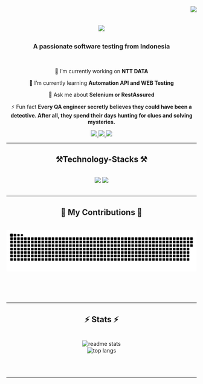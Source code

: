 <img align="right" src="https://visitor-badge.laobi.icu/badge?page_id=11neuty.11neuty"/>

<h1 align="center">
    <img src="https://readme-typing-svg.herokuapp.com/?font=Righteous&size=35&center=true&vCenter=true&width=500&height=70&duration=4000&lines=Hi+There!+👋;+I'm+Ryan+Daffa+Pratama!;" />
</h1>

<h3 align="center">A passionate software testing from Indonesia</h3>

<br/>

<div align="center">
 
 🔭 I’m currently working on **NTT DATA**
 
 🌱 I’m currently learning **Automation API and WEB Testing**

💬 Ask me about **Selenium or RestAssured**

⚡ Fun fact **Every QA engineer secretly believes they could have been a detective. After all, they spend their days hunting for clues and solving mysteries.**

 </div>
 
<div align="center"> 
  <a href="ryandaffapratama@gmail.com" target="https://mail.google.com/mail/u/0/#inbox?compose=DmwnWrRrlQsqfhxsfTbfCXrznDXXNclphszgnWVwbLgrBCgCSgpJZBlKPWtfgfmHQrHbVqWWNdbv">
    <img src="https://img.shields.io/badge/Gmail-333333?style=for-the-badge&logo=gmail&logoColor=red" />
  </a>
  <a href="https://linkedin.com/in/ryan-d-pratama" target="https://www.linkedin.com/in/ryan-d-pratama-4b0699190/">
    <img src="https://img.shields.io/badge/LinkedIn-0077B5?style=for-the-badge&logo=linkedin&logoColor=white" target="_blank" />
  </a>
  <a href="https://github.com/11neuty" target="https://github.com/11neuty">
     <img src="https://img.shields.io/badge/Portfolio-FF5722?style=for-the-badge&logo=todoist&logoColor=white" target="_blank" /> <!-- sqlite, safari, google-chrome are other good icon options -->
  </a>
</div>

 <hr/>
 
<h2 align="center">⚒️Technology-Stacks ⚒️</h2>
<br/>
<div align="center">
    <img src="https://skillicons.dev/icons?i=mysql,maven,gherkin,postman,java,git,github,idea,ubuntu,linux" />
    <img src="https://skillicons.dev/icons?i=arduino,bash,c,cpp,cypress,discord,java,powershell" /><br>
</div>

<br/>
<hr/>

<div align="center">
  <h2>🐍 My Contributions 🐍</h2>
  <br>
  <img alt="snake eating my contributions" src="https://raw.githubusercontent.com/11neuty/11neuty/output/github-contribution-grid-snake.svg" />
  
  <br/><br/><br/>
</div>

<hr/>

<h2 align="center">⚡ Stats ⚡</h2>
<br>
<div align=center>
  <img width=390 src="https://github-readme-stats.vercel.app/api?username=11neuty&count_private=true&show_icons=true&theme=react&rank_icon=github&border_radius=10" alt="readme stats" />
  <br/>
  <img width=325 align="center" src="https://github-readme-stats.vercel.app/api/top-langs/?username=11neuty&hide=HTML&langs_count=8&layout=compact&theme=react&border_radius=10&size_weight=0.5&count_weight=0.5&exclude_repo=github-readme-stats" alt="top langs" />
</div>

<br/><br/>

<hr/>

<br/>

<br/>
